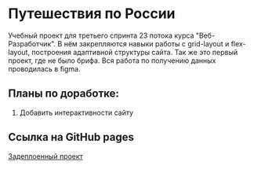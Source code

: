 # Путешествия по России

Учебный проект для третьего спринта 23 потока курса "Веб-Разработчик". В нём закрепляются навыки работы с grid-layout и flex-layout, построения адаптивной структуры сайта. Так же это первый проект, где не было брифа. Вся работа по получению данных проводилась в figma.

## Планы по доработке:

1. Добавить интерактивности сайту

## Ссылка на GitHub pages
[Задеплоенный проект](https://vovkasquid.github.io/russian-travel/)